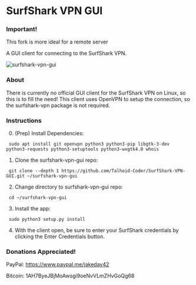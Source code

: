 # SurfShark VPN GUI

### Important!
This fork is more ideal for a remote server

A GUI client for connecting to the SurfShark VPN.

![surfshark-vpn-gui](https://user-images.githubusercontent.com/554899/79762280-8f876b00-82f0-11ea-9d4a-e050498f8bc7.png)

### About
There is currently no official GUI client for the SurfShark VPN on Linux, so this is to fill the need! This client uses OpenVPN to setup the connection, so the surfshark-vpn package is not required.

### Instructions

0. (Prep) Install Dependencies:
  ```
   sudo apt install git openvpn python3 python3-pip libgtk-3-dev python3-requests python3-setuptools python3-wxgtk4.0 whois
  ```
1. Clone the surfshark-vpn-gui repo:
  ```
   git clone --depth 1 https://github.com/Talhoid-Coder/SurfShark-VPN-GUI.git ~/surfshark-vpn-gui
  ```
2. Change directory to surfshark-vpn-gui repo:
  ```
   cd ~/surfshark-vpn-gui
  ```
3. Install the app:
  ```
   sudo python3 setup.py install
  ```
4. With the client open, be sure to enter your SurfShark credentials by clicking the Enter Credentials button.

### Donations Appreciated!

PayPal: https://www.paypal.me/jakeday42

Bitcoin: 1AH7ByeJBjMoAwsgi9oeNvVLmZHvGoQg68
